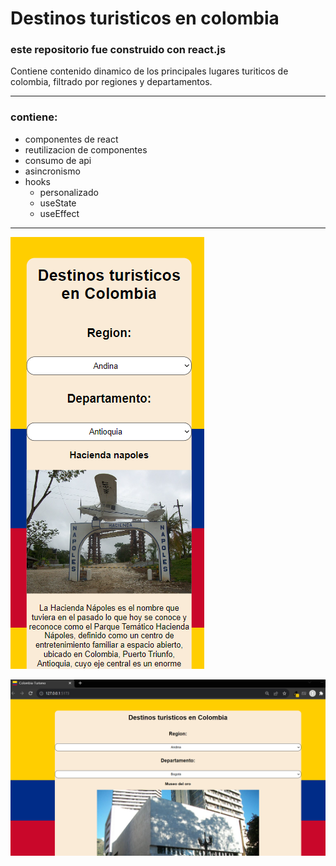# Destinos turisticos en colombia

### este repositorio fue construido con react.js

Contiene contenido dinamico de los principales lugares turiticos de colombia, filtrado por regiones y departamentos.

---

### contiene:

- componentes de react
- reutilizacion de componentes
- consumo de api
- asincronismo
- hooks
  - personalizado
  - useState
  - useEffect

---

![screen mobile](./public/screen-mobile.png)

![screen desktop](./public/screen-desktop.png)
